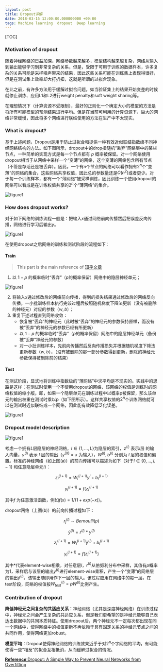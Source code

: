 ```yaml
---
layout: post
title: Dropout详解
date: 2018-03-15 12:00:00.000000000 +09:00
tags: Machine learning  dropout  Deep learning
---
```


[TOC]

### Motivation of dropout

随着神经网络的日益加深，网络参数越来越多，模型结构越来越复杂，网络从输入到输出能够学习到非常复杂的关系。但是，受限于可用于训练的数据样本，许多复杂的关系可能是采样噪声带来的结果，因此这些关系可能在训练集上表现得很好，但是在测试集上效率却大打折扣，这就是所谓的过拟合现象。

在此之前，有许多方法用于缓解过拟合问题，如当验证集上的结果开始变差的时候就停止训练、应用L1和L2进行weight penalty和soft weight sharing等。

在理想情况下（计算资源不受限制），最好的正则化一个确定大小的模型的方法是将所有可能模型的预测结果进行平均。但是在当前可利用的计算资源下，巨大的网络非常缓慢，因此将多个网络进行联结使用的方法在生产中不太现实。

### What is dropout?

基于上述问题，Dropout是用于防止过拟合和提供一种有效近似联结指数级不同神经网络结构的方法。如下图所示，dropout中的drop指随机“丢弃”网络层中的某些节点，一种简单的实现方式是每一个节点都有 $p$ 概率被保留。对一个网络使用dropout相当于从网络中采样一个“变薄”的网络，这个变薄的网络包含所有节点（不管是存活还是被丢弃）。因此，一个有$n$个节点的网络可以看作拥有$2^{n}$个“变薄”的网络的集合，这些网络共享权值，因此总的参数量还是$O(n^{2})$或者更少。对于每一个训练样本，都有一个“薄网络”被采样训练，因此训练一个使用dropout的网络可以看成是在训练权值共享的$2^{n}$个“薄网络”的集合。

![figure1](https://github.com/Pea-Shooter/Pea-Shooter.github.io/raw/master/images/blog/2018-03-15/Figure_1.png)

### How does dropout works?

对于如下网络的训练流程一般是：把输入$x$通过网络前向传播然后把误差反向传播，网络进行学习后输出$y$。

![figure1](https://github.com/Pea-Shooter/Pea-Shooter.github.io/raw/master/images/blog/2018-03-15/Figure_3.png)

在使用dropout之后网络的训练和测试阶段的流程如下：

#### Train

> This part is the main reference of [知乎文章](https://zhuanlan.zhihu.com/p/23178423) 

1. 以 $1-p$ 的概率临时“丢弃”（$p$的概率保留）网络中的隐层神经单元；

![figure1](https://github.com/Pea-Shooter/Pea-Shooter.github.io/raw/master/images/blog/2018-03-15/Figure_4.png)

2. 将输入$x$通过修改后的网络前向传播，得到的损失结果通过修改后的网络反向传播。一小批训练样本执行完该过程后按照随机梯度下降法更新（没有被删除的神经元）对应的参数（$w,b$）；
3. 重复下述过程直到网络收敛：
   * 恢复被“丢弃”的神经元（此时被“丢弃”的神经元的参数保持原样，而没有被“丢弃”的神经元的参数已经有所更新）
   * 以 $1-p$ 的概率临时“丢弃”（$p$的概率保留）网络中的隐层神经单元（备份被“丢弃”神经元的参数）
   * 对一小批训练样本，先前向传播然后反向传播损失并根据随机梯度下降法更新参数（$w,b$），（没有被删除的那一部分参数得到更新，删除的神经元参数保持被删除前的结果）

#### Test

在测试阶段，显式地将训练中指数级的“薄网络”中求平均是不现实的。实践中的思路是这样：在测试时使用一个不使用dropout的网络，该网络的权值是训练时的网络权值的缩小版，即，如果一个隐层单元在训练过程中以概率p被保留，那么该单元的输出权重在测试时乘以p（如下图所示）。这样共享权值的$2^{n}$个训练网络就可以在测试时近似联结成一个网络，因此能有效降低泛化误差。

![figure1](https://github.com/Pea-Shooter/Pea-Shooter.github.io/raw/master/images/blog/2018-03-15/Figure_2.png)

### Dropout model description

![figure1](https://github.com/Pea-Shooter/Pea-Shooter.github.io/raw/master/images/blog/2018-03-15/Figure_5.png)

考虑一个拥有$L$层隐层的神经网络，$l \in \{1,…,L\}$为隐层的索引，$z^{(l)}$ 表示$l$层 的输入向量，$y^{(l)}$ 表示 $l$ 层的输出（$y^{(0)}=x$ 为输入），$W^{(l)},b^{(l)}$ 分别为 $l$ 层的权值和偏置。标准的神经网络（如上图(a)）的前向传播可以描述为如下（对于$l \in \{0,…,L-1\}$ 和任意隐层单元$i$）：

$$z_{i}^{(l+1)}=W_i^{(l+1)}y^{l}+b_{i}^{(l+1)}$$

$$y_{i}^{(l+1)}=f(z_{i}^{(l+1)}$$

其中$f$ 为任意激活函数，例如$f(x) = 1/(1+exp(-x))$。

dropout网络（上图(b)）的前向传播过程如下：

$$r_{j}^{(l)} \sim Bernoulli(p) $$

$$\breve{y}^{(l)}=r^{(l)}*y^{(l)}$$

$$z_{i}^{(l+1)}=W_{i}^{(l+1)}\breve{y}^{(l)}+b_{i}^{(l+1)}$$

$$y_{i}^{(l+1)}=f(z_{i}^{(l+1)})$$

其中$*$代表element-wise相乘，对任意层$l$，$r^{(l)}$从伯努利分布中采样，其值有$p$概率为1，采样后与该层的输出$y^{(l)}$进行element-wise乘积，产生一个“变薄”的网络层的输出$\breve{y}^{(l)}$，该输出随即用作下一层的输入。该过程应用在网络中的每一层。在test阶段，网络的权值按$W_{test}^{(l)}=pW^{(l)}$比例产生。

### Contribution of dropout

**降低神经元之间复杂的共适应关系**：神经网络（尤其是深度神经网络）在训练过程中，神经元之间会产生复杂的共适应关系，但是我们更希望的是神经元能够自己表达出数据中的共同本质特征。使用dropout后，两个神经元不一定每次都出现在同一个网络中，使得网络中的权值更新不再依赖于具有固定关系的神经元节点之间的共同作用，使得网络更加robust。

**模型平均**：Dropout使得神经网络的训练效果近乎于对$2^{n}$个字网络的平均，有可能使得一些“相反”的拟合互相抵消，从而缓解过拟合的情况。



[**Reference**:Dropout: A Simple Way to Prevent Neural Networks from Overfitting](http://www.jmlr.org/papers/volume15/srivastava14a/srivastava14a.pdf?utm_content=buffer79b43&utm_medium=social&utm_source=twitter.com&utm_campaign=buffer)